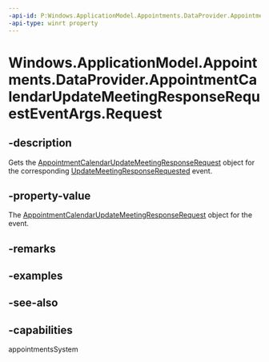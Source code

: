 ```yaml
---
-api-id: P:Windows.ApplicationModel.Appointments.DataProvider.AppointmentCalendarUpdateMeetingResponseRequestEventArgs.Request
-api-type: winrt property
---
```


<!-- Property syntax
public Windows.ApplicationModel.Appointments.DataProvider.AppointmentCalendarUpdateMeetingResponseRequest Request { get; }
-->

# Windows.ApplicationModel.Appointments.DataProvider.AppointmentCalendarUpdateMeetingResponseRequestEventArgs.Request

## -description
Gets the [AppointmentCalendarUpdateMeetingResponseRequest](appointmentcalendarupdatemeetingresponserequest.md) object for the corresponding [UpdateMeetingResponseRequested](appointmentdataproviderconnection_updatemeetingresponserequested.md) event.

## -property-value
The [AppointmentCalendarUpdateMeetingResponseRequest](appointmentcalendarupdatemeetingresponserequest.md) object for the event.

## -remarks

## -examples

## -see-also

## -capabilities
appointmentsSystem

